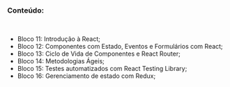 
### Conteúdo:
<br>
<ul>
 <li>Bloco 11: Introdução à React;</li>
 <li>Bloco 12: Componentes com Estado, Eventos e Formulários com React;</li>
 <li>Bloco 13: Ciclo de Vida de Componentes e React Router;</li>
 <li>Bloco 14: Metodologias Ágeis;</li>
 <li>Bloco 15: Testes automatizados com React Testing Library;</li>
 <li>Bloco 16: Gerenciamento de estado com Redux;</li>
</ul>